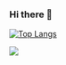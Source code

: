 ### Hi there 👋

<!--
**reallyGoodBaker/reallyGoodBaker** is a ✨ _special_ ✨ repository because its `README.md` (this file) appears on your GitHub profile.

Here are some ideas to get you started:

- 🔭 I’m currently working on ...
- 🌱 I’m currently learning ...
- 👯 I’m looking to collaborate on ...
- 🤔 I’m looking for help with ...
- 💬 Ask me about ...
- 📫 How to reach me: ...
- 😄 Pronouns: ...
- ⚡ Fun fact: ...
-->

[![Top Langs](https://github-stats.rgb39.top/api/top-langs/?username=reallyGoodBaker&theme=dark&layout=impact)](https://github.com/anuraghazra/github-readme-stats)

![](https://github-stats.rgb39.top/api?username=reallyGoodBaker&theme=dark)


